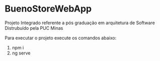 # BuenoStoreWebApp
Projeto Integrado referente a pós graduação em arquitetura de Software Distrubuído pela PUC Minas

Para executar o projeto execute os comandos abaixo:

1) npm i
2) ng serve
